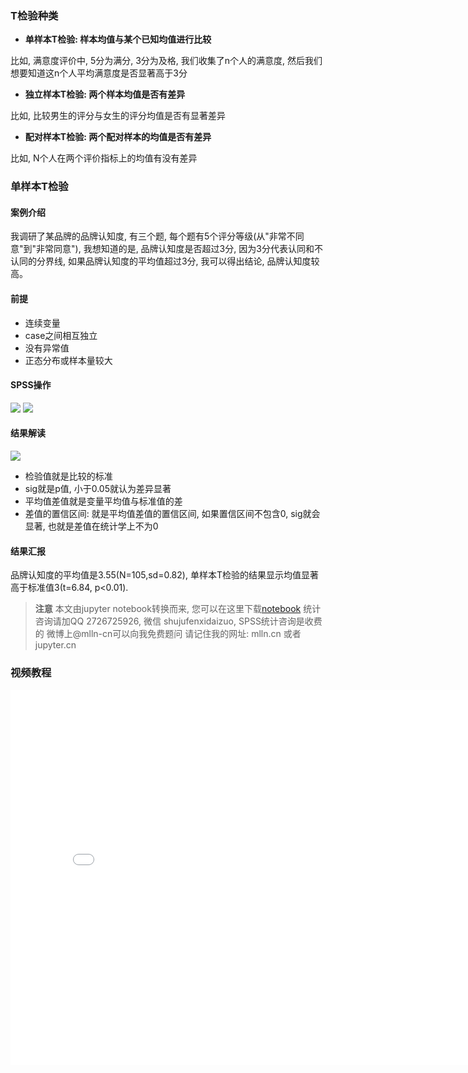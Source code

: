 
### T检验种类

- **单样本T检验: 样本均值与某个已知均值进行比较**

比如, 满意度评价中, 5分为满分, 3分为及格, 我们收集了n个人的满意度, 然后我们想要知道这n个人平均满意度是否显著高于3分

- **独立样本T检验: 两个样本均值是否有差异**

比如, 比较男生的评分与女生的评分均值是否有显著差异

- **配对样本T检验: 两个配对样本的均值是否有差异**

比如, N个人在两个评价指标上的均值有没有差异

### 单样本T检验


#### 案例介绍

我调研了某品牌的品牌认知度, 有三个题, 每个题有5个评分等级(从"非常不同意"到"非常同意"), 我想知道的是, 品牌认知度是否超过3分, 因为3分代表认同和不认同的分界线, 如果品牌认知度的平均值超过3分, 我可以得出结论, 品牌认知度较高。

#### 前提

- 连续变量
- case之间相互独立
- 没有异常值
- 正态分布或样本量较大

#### SPSS操作

<img src="imgs/07-01-spss.png">


<img src="imgs/07-02-spss.png">



#### 结果解读

<img src="imgs/07-03-result.png">

- 检验值就是比较的标准
- sig就是p值, 小于0.05就认为差异显著
- 平均值差值就是变量平均值与标准值的差
- 差值的置信区间: 就是平均值差值的置信区间, 如果置信区间不包含0, sig就会显著, 也就是差值在统计学上不为0

#### 结果汇报

品牌认知度的平均值是3.55(N=105,sd=0.82), 单样本T检验的结果显示均值显著高于标准值3(t=6.84, p<0.01).


> **注意**
> 本文由jupyter notebook转换而来, 您可以在这里下载[notebook](07-T检验-单样本.ipynb)
> 统计咨询请加QQ 2726725926, 微信 shujufenxidaizuo,  SPSS统计咨询是收费的
> 微博上@mlln-cn可以向我免费题问
> 请记住我的网址: mlln.cn 或者 jupyter.cn

### 视频教程

<iframe src="//player.bilibili.com/player.html?bvid=BV1qK411g7GC&page=1" scrolling="no" border="0" frameborder="no" framespacing="0" allowfullscreen="true" style="width:800px;height:600px"> </iframe>